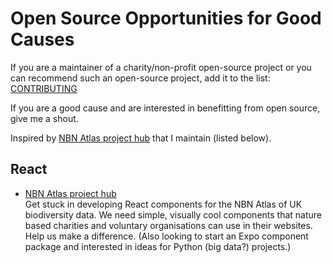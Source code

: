 # Open Source Opportunities for Good Causes

If you are a maintainer of a charity/non-profit open-source project or you can recommend such an open-source project, add it to the list: [CONTRIBUTING](./CONTRIBUTING.md)

If you are a good cause and are interested in benefitting from open source, give me a shout.

Inspired by [NBN Atlas project hub](https://github.com/nbnuk/nbn-project-hub)  that I maintain (listed below).


## React 

- [NBN Atlas project hub](https://github.com/nbnuk/nbn-project-hub) <br>  Get stuck in developing React components for the NBN Atlas of UK biodiversity data. We need simple, visually cool components that nature based charities and voluntary organisations can use in their websites. Help us make a difference. (Also looking to start an Expo component package and interested in ideas for Python (big data?) projects.)



